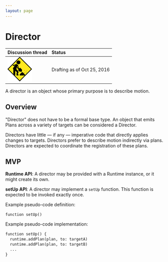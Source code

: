 ```yaml
---
layout: page
---
```


# Director

| Discussion thread | Status |
|:------------------|:-------|
| ![](/assets/under-construction-flashing-barracade-animation.gif) | Drafting as of Oct 25, 2016 |

A director is an object whose primary purpose is to describe motion.

## Overview

"Director" does not have to be a formal base type. An object that emits Plans across a variety of targets can be considered a Director.

Directors have little — if any — imperative code that directly applies changes to targets. Directors prefer to describe motion indirectly via plans. Directors are expected to coordinate the registration of these plans.

## MVP

**Runtime API**: A director may be provided with a Runtime instance, or it might create its own.

**setUp API**: A director may implement a `setUp` function. This function is expected to be invoked exactly once.

Example pseudo-code definition:

```
function setUp()
```

Example pseudo-code implementation:

```
function setUp() {
  runtime.addPlan(plan, to: targetA)
  runtime.addPlan(plan, to: targetB)
  ...
}
```
